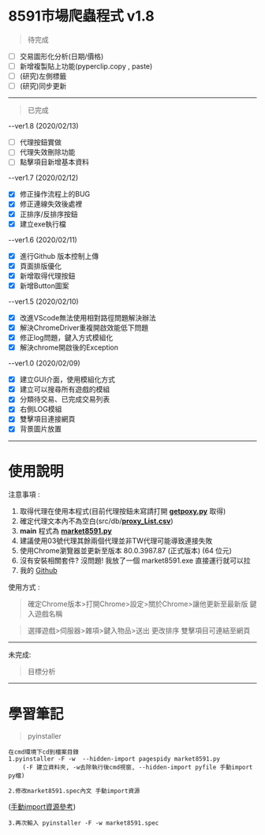 # 8591市場爬蟲程式 v1.8

>待完成

- [ ] 交易圖形化分析(日期/價格)
- [ ] 新增複製貼上功能(pyperclip.copy , paste)
- [ ] (研究)左側標籤
- [ ] (研究)同步更新

* * *
>已完成

--ver1.8 (2020/02/13)

- [ ] 代理按鈕實做
- [ ] 代理失效刪除功能
- [ ] 點擊項目新增基本資料

--ver1.7 (2020/02/12)

- [X] 修正操作流程上的BUG
- [X] 修正連線失效後處裡
- [X] 正排序/反排序按鈕
- [X] 建立exe執行檔

--ver1.6 (2020/02/11)

- [X] 進行Github 版本控制上傳
- [X] 頁面排版優化
- [X] 新增取得代理按鈕
- [X] 新增Button圖案

--ver1.5 (2020/02/10)

- [X] 改進VScode無法使用相對路徑問題解決辦法
- [X] 解決ChromeDriver重複開啟效能低下問題
- [x] 修正log問題，鍵入方式模組化
- [X] 解決chrome開啟後的Exception

--ver1.0 (2020/02/09)

- [x] 建立GUI介面，使用模組化方式
- [x] 建立可以搜尋所有遊戲的模組
- [x] 分類待交易、已完成交易列表
- [X] 右側LOG模組
- [X] 雙擊項目連接網頁
- [X] 背景圖片放置

* * *

# 使用說明

注意事項 :

1. 取得代理在使用本程式(目前代理按鈕未寫請打開 [__getpoxy.py__](getpoxy.py) 取得)
2. 確定代理文本內不為空白(src/db/[__proxy_List.csv__](src/db))
3. __main__ 程式為 [__market8591.py__](market8591.py)
4. 建議使用03號代理其餘兩個代理並非TW代理可能導致連接失敗
5. 使用Chrome瀏覽器並更新至版本 80.0.3987.87 (正式版本) (64 位元)
6. 沒有安裝相關套件? 沒問題! 我放了一個 market8591.exe 直接運行就可以拉
7. 我的 [Github](https://github.com/poliyka/mk85.git)

使用方式 :

>確定Chrome版本>打開Chrome>設定>關於Chrome>讓他更新至最新版
>鍵入遊戲名稱
<!-- ![image](src/image/bg.jpg) -->
>選擇遊戲>伺服器>雜項>鍵入物品>送出
>更改排序
>雙擊項目可連結至網頁

* * *
未完成:

>目標分析

* * *

# 學習筆記

>pyinstaller

    在cmd環境下cd到檔案目錄
    1.pyinstaller -F -w  --hidden-import pagespidy market8591.py
        (-F 建立資料夾, -w去除執行後cmd視窗, --hidden-import pyfile 手動import py檔)

    2.修改market8591.spec內文 手動import資源
([手動import資源參考](https://codingdailyblog.wordpress.com/2018/03/24/python-pyinstaller%E6%89%93%E5%8C%85exe%E4%B8%80%E4%BD%B5%E5%8C%85%E5%90%AB%E7%85%A7%E7%89%87%E6%AA%94%E6%8A%80%E5%B7%A7/))

    3.再次輸入 pyinstaller -F -w market8591.spec
